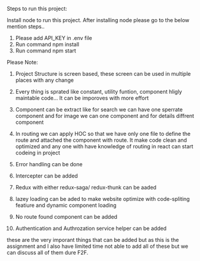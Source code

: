 Steps to run this project:

Install node to run this project. After installing node please go to the below mention steps..

1. Please add API_KEY  in .env file
2. Run command npm install
3. Run command npm start



Please Note:

1. Project Structure is screen based, these screen can be used in multiple places with any change
2. Every thing is sprated like constant, utility funtion, component hligly maintable code... It can be imporoves with more effort
3. Component can be extract like for search we can have one sperrate component and for image we can one component and for       details diffrent component

4. In routing we can apply HOC so that we have only one file to define the route and attached the component with route. It make code clean and optimized and any one with have knowledge of routing in react can start codeing in project

5. Error handling can be done

6. Intercepter can be added

7. Redux with either redux-saga/ redux-thunk can be aaded

8. lazey loading can be aded to make website optimize with code-spliting featiure and dynamic component loading

9. No route found component can be added

10. Authentication and Authrozation service helper can be added

these are the very imporant things that can be added but as this is the assignment and I also have limited time not able to add all of these but we can discuss all of them dure F2F.

